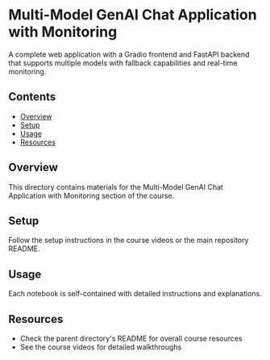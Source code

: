 # Multi-Model GenAI Chat Application with Monitoring

A complete web application with a Gradio frontend and FastAPI backend that supports multiple models with fallback capabilities and real-time monitoring.

## Contents

- [Overview](#overview)
- [Setup](#setup)
- [Usage](#usage)
- [Resources](#resources)

## Overview

This directory contains materials for the Multi-Model GenAI Chat Application with Monitoring section of the course.

## Setup

Follow the setup instructions in the course videos or the main repository README.

## Usage

Each notebook is self-contained with detailed instructions and explanations.

## Resources

- Check the parent directory's README for overall course resources
- See the course videos for detailed walkthroughs
